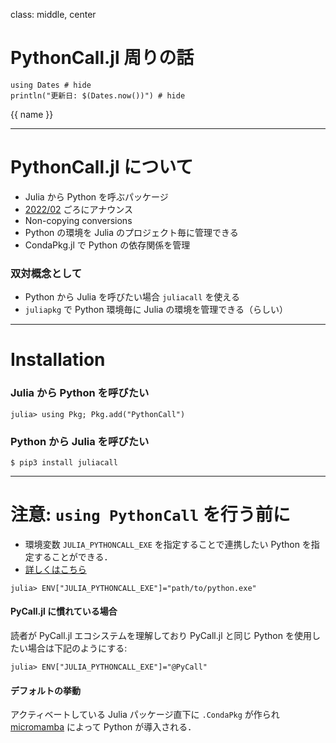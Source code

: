 class: middle, center

# PythonCall.jl 周りの話

```@example today
using Dates # hide
println("更新日: $(Dates.now())") # hide
```

{{ name }}

---

# PythonCall.jl について 

- Julia から Python を呼ぶパッケージ
- [2022/02](https://discourse.julialang.org/t/ann-pythoncall-and-juliacall/76778) ごろにアナウンス
- Non-copying conversions
- Python の環境を Julia のプロジェクト毎に管理できる
- CondaPkg.jl で Python の依存関係を管理

### 双対概念として

- Python から Julia を呼びたい場合 `juliacall` を使える
- `juliapkg` で Python 環境毎に Julia の環境を管理できる（らしい）

---

# Installation

### Julia から Python を呼びたい

```julia-repl
julia> using Pkg; Pkg.add("PythonCall")
```

### Python から Julia を呼びたい

```console
$ pip3 install juliacall
```

---

# 注意: `using PythonCall` を行う前に

- 環境変数 `JULIA_PYTHONCALL_EXE` を指定することで連携したい Python を指定することができる．
- [詳しくはこちら](https://cjdoris.github.io/PythonCall.jl/stable/pythoncall/#pythoncall-config)

```julia-repl
julia> ENV["JULIA_PYTHONCALL_EXE"]="path/to/python.exe"
```

#### PyCall.jl に慣れている場合

読者が PyCall.jl エコシステムを理解しており PyCall.jl と同じ Python を使用したい場合は下記のようにする:

```julia-repl
julia> ENV["JULIA_PYTHONCALL_EXE"]="@PyCall"
```

#### デフォルトの挙動

アクティベートしている Julia パッケージ直下に `.CondaPkg` が作られ [micromamba](https://mamba.readthedocs.io/en/latest/user_guide/micromamba.html) によって Python が導入される．



